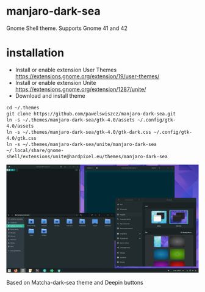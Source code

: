 # manjaro-dark-sea

Gnome Shell theme. Supports Gnome 41 and 42

# installation

- Install or enable extension User Themes https://extensions.gnome.org/extension/19/user-themes/
- Install or enable extension Unite https://extensions.gnome.org/extension/1287/unite/
- Download and install theme

```
cd ~/.themes
git clone https://github.com/pawelswiszcz/manjaro-dark-sea.git
ln -s ~/.themes/manjaro-dark-sea/gtk-4.0/assets ~/.config/gtk-4.0/assets
ln -s ~/.themes/manjaro-dark-sea/gtk-4.0/gtk-dark.css ~/.config/gtk-4.0/gtk.css
ln -s ~/.themes/manjaro-dark-sea/unite/manjaro-dark-sea ~/.local/share/gnome-shell/extensions/unite@hardpixel.eu/themes/manjaro-dark-sea
```

<img src="assets/manjaro-dark-sea.png">

Based on Matcha-dark-sea theme and Deepin buttons